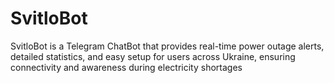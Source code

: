 # SvitloBot
SvitloBot is a Telegram ChatBot that provides real-time power outage alerts, detailed statistics, and easy setup for users across Ukraine, ensuring connectivity and awareness during electricity shortages
